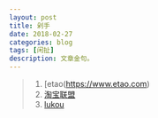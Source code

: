 ```yaml
---
layout: post
title: 剁手
date: 2018-02-27
categories: blog
tags: [闲扯]
description: 文章金句。
---
```



>1. [etao(https://www.etao.com)
>1. [淘宝联盟](http://pub.alimama.com/?spm=a219t.7664554.a214tr8.7.6a5135d9DYSk7L)
>1. [lukou](http://www.lukou.com/circle)
